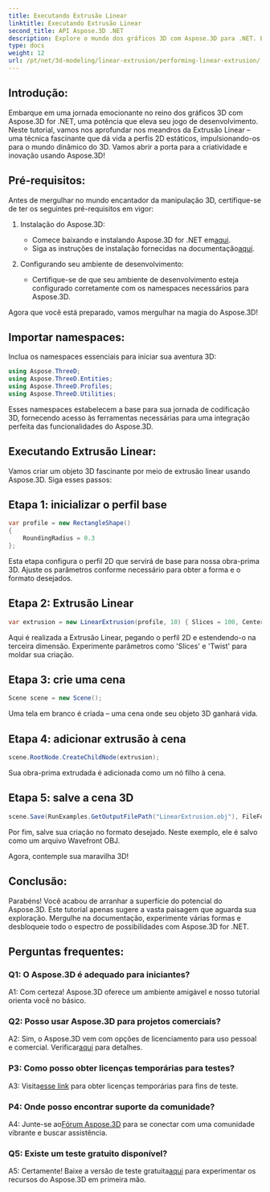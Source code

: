 ```yaml
---
title: Executando Extrusão Linear
linktitle: Executando Extrusão Linear
second_title: API Aspose.3D .NET
description: Explore o mundo dos gráficos 3D com Aspose.3D para .NET. Executando extrusão linear neste guia passo a passo.
type: docs
weight: 12
url: /pt/net/3d-modeling/linear-extrusion/performing-linear-extrusion/
---
```

## Introdução:

Embarque em uma jornada emocionante no reino dos gráficos 3D com Aspose.3D for .NET, uma potência que eleva seu jogo de desenvolvimento. Neste tutorial, vamos nos aprofundar nos meandros da Extrusão Linear – uma técnica fascinante que dá vida a perfis 2D estáticos, impulsionando-os para o mundo dinâmico do 3D. Vamos abrir a porta para a criatividade e inovação usando Aspose.3D!

## Pré-requisitos:

Antes de mergulhar no mundo encantador da manipulação 3D, certifique-se de ter os seguintes pré-requisitos em vigor:

1. Instalação do Aspose.3D:
   -  Comece baixando e instalando Aspose.3D for .NET em[aqui](https://releases.aspose.com/3d/net/).
   -  Siga as instruções de instalação fornecidas na documentação[aqui](https://reference.aspose.com/3d/net/).

2. Configurando seu ambiente de desenvolvimento:
   - Certifique-se de que seu ambiente de desenvolvimento esteja configurado corretamente com os namespaces necessários para Aspose.3D.

Agora que você está preparado, vamos mergulhar na magia do Aspose.3D!

## Importar namespaces:

Inclua os namespaces essenciais para iniciar sua aventura 3D:

```csharp
using Aspose.ThreeD;
using Aspose.ThreeD.Entities;
using Aspose.ThreeD.Profiles;
using Aspose.ThreeD.Utilities;
```

Esses namespaces estabelecem a base para sua jornada de codificação 3D, fornecendo acesso às ferramentas necessárias para uma integração perfeita das funcionalidades do Aspose.3D.

## Executando Extrusão Linear:

Vamos criar um objeto 3D fascinante por meio de extrusão linear usando Aspose.3D. Siga esses passos:

## Etapa 1: inicializar o perfil base
```csharp
var profile = new RectangleShape()
{
    RoundingRadius = 0.3
};
```

Esta etapa configura o perfil 2D que servirá de base para nossa obra-prima 3D. Ajuste os parâmetros conforme necessário para obter a forma e o formato desejados.

## Etapa 2: Extrusão Linear
```csharp
var extrusion = new LinearExtrusion(profile, 10) { Slices = 100, Center = true, Twist = 360, TwistOffset = new Vector3(10, 0, 0) };
```

Aqui é realizada a Extrusão Linear, pegando o perfil 2D e estendendo-o na terceira dimensão. Experimente parâmetros como 'Slices' e 'Twist' para moldar sua criação.

## Etapa 3: crie uma cena
```csharp
Scene scene = new Scene();
```

Uma tela em branco é criada – uma cena onde seu objeto 3D ganhará vida.

## Etapa 4: adicionar extrusão à cena
```csharp
scene.RootNode.CreateChildNode(extrusion);
```

Sua obra-prima extrudada é adicionada como um nó filho à cena.

## Etapa 5: salve a cena 3D
```csharp
scene.Save(RunExamples.GetOutputFilePath("LinearExtrusion.obj"), FileFormat.WavefrontOBJ);
```

Por fim, salve sua criação no formato desejado. Neste exemplo, ele é salvo como um arquivo Wavefront OBJ.

Agora, contemple sua maravilha 3D!

## Conclusão:

Parabéns! Você acabou de arranhar a superfície do potencial do Aspose.3D. Este tutorial apenas sugere a vasta paisagem que aguarda sua exploração. Mergulhe na documentação, experimente várias formas e desbloqueie todo o espectro de possibilidades com Aspose.3D for .NET.

## Perguntas frequentes:

### Q1: O Aspose.3D é adequado para iniciantes?

A1: Com certeza! Aspose.3D oferece um ambiente amigável e nosso tutorial orienta você no básico.

### Q2: Posso usar Aspose.3D para projetos comerciais?

 A2: Sim, o Aspose.3D vem com opções de licenciamento para uso pessoal e comercial. Verificar[aqui](https://purchase.aspose.com/buy) para detalhes.

### P3: Como posso obter licenças temporárias para testes?

 A3: Visita[esse link](https://purchase.aspose.com/temporary-license/) para obter licenças temporárias para fins de teste.

### P4: Onde posso encontrar suporte da comunidade?

 A4: Junte-se ao[Fórum Aspose.3D](https://forum.aspose.com/c/3d/18) para se conectar com uma comunidade vibrante e buscar assistência.

### Q5: Existe um teste gratuito disponível?

 A5: Certamente! Baixe a versão de teste gratuita[aqui](https://releases.aspose.com/) para experimentar os recursos do Aspose.3D em primeira mão.